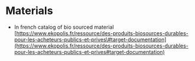 # Materials

* In french catalog of bio sourced material [https://www.ekopolis.fr/ressource/des-produits-biosources-durables-pour-les-acheteurs-publics-et-prives\#target-documentation](https://www.ekopolis.fr/ressource/des-produits-biosources-durables-pour-les-acheteurs-publics-et-prives#target-documentation)


